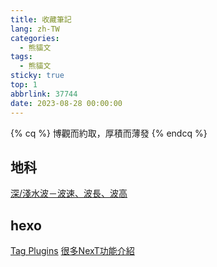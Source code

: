 ```yaml
---
title: 收藏筆記
lang: zh-TW
categories:
  - 熊貓文
tags:
  - 熊貓文
sticky: true
top: 1
abbrlink: 37744
date: 2023-08-28 00:00:00
---
```

{% cq %}
博觀而約取，厚積而薄發
{% endcq %}
<!--more-->
## 地科

[深/淺水波－波速、波長、波高](https://www.facebook.com/tnfshEarthScience/photos/a.1159604564115259/2297107093698328/?type=3)

## hexo

[Tag Plugins](https://hexo.io/zh-tw/docs/tag-plugins.html)
[很多NexT功能介紹](https://zenreal.github.io/posts/44730)
